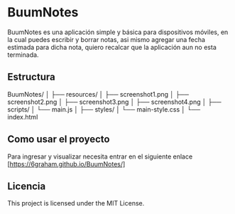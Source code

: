 # BuumNotes

BuumNotes es una aplicación simple y básica para dispositivos móviles, en la cual puedes escribir y borrar notas, asi mismo agregar una fecha estimada para dicha nota, quiero recalcar que la aplicación aun no esta terminada.

## Estructura

BuumNotes/
│
├── resources/
│ ├── screenshot1.png
│ ├── screenshot2.png
│ ├── screenshot3.png
│ ├── screenshot4.png
│
├── scripts/
│ └── main.js
│
├── styles/
│ └── main-style.css
│
└── index.html


## Como usar el proyecto

Para ingresar y visualizar necesita entrar en el siguiente enlace [https://6graham.github.io/BuumNotes/]


## Licencia

This project is licensed under the MIT License.